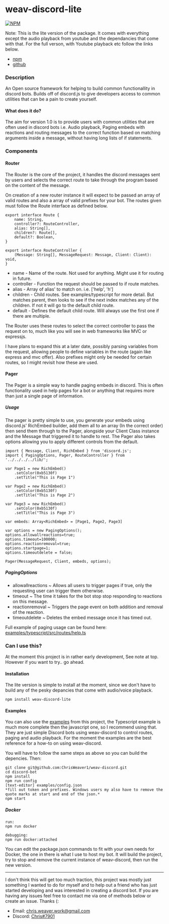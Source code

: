 # weav-discord-lite

[![NPM](https://nodei.co/npm/weav-discord-lite.png)](https://nodei.co/npm/weav-discord-lite/)

Note: This is the lite version of the package. It comes with everything except the audio playback from youtube and the dependancies that come with that. For the full verson, with Youtube playback etc follow the links below.
- [npm](https://www.npmjs.com/package/weav-discord)
- [github](https://github.com/ChrisWeaver1/weav-discord)

### Description

An Open source framework for helping to build common functionallity in discord bots. Builds off of discord.js to give developers access to common utilities that can be a pain to create yourself.

#### What does it do? 

The aim for version 1.0 is to provide users with common utilities that are often used in discord bots i.e. Audio playback, Paging embeds with reactions and routing messages to the correct function based on matching arguments inside a message, without having long lists of if statements.

### Components

#### Router

The Router is the core of the project, it handles the discord messages sent by users and selects the correct route to take through the program based on the content of the message. 

On creation of a new router instance it will expect to be passed an array of valid routes and also a array of valid prefixes for your bot. The routes given must follow the Route interface as defined below.

```
export interface Route {
    name: String,
    controller?: RouteController,
    alias: String[],
    children?: Route[],
    default?: Boolean,
}

export interface RouteController {
    (Message: String[], MessageRequest: Message, Client: Client): void,
}
```
 * name - Name of the route. Not used for anything. Might use it for routing in future.
 * controller - Function the request should be passed to if route matches.
 * alias - Array of alias' to match on. i.e. ['help', 'h']
 * children - Child routes. See examples/typescript for more detail. But matches parent, then looks to see if the next index matches any of the children. If not it will go to the default child route.
 * default - Defines the default child route. Will always use the first one if there are multiple.

The Router uses these routes to select the correct controller to pass the request on to, much like you will see in web frameworks like MVC or expressjs.

I have plans to expand this at a later date, possibly parsing variables from the request, allowing people to define variables in the route (again like express and mvc offer). Also prefixes might only be needed for certain routes, so I might revisit how these are used.

#### Pager 

The Pager is a simple way to handle paging embeds in discord. This is often functionality used in help pages for a bot or anything that requires more than just a single page of information. 

##### Usage

The pager is pretty simple to use, you generate your embeds using discord.js' RichEmbed builder, add them all to an array (In the correct order) then send them through to the Pager, alongside your Client Class instance and the Message that triggered it to handle to rest. The Pager also takes options allowing you to apply different controls from the default.

```
import { Message, Client, RichEmbed } from 'discord.js';
import { PagingOptions, Pager, RouteController } from '../../../../lib/';

var Page1 = new RichEmbed()
    .setColor(0xb5130f)
    .setTitle("This is Page 1")

var Page2 = new RichEmbed()
    .setColor(0xb5130f)
    .setTitle("This is Page 2")

var Page3 = new RichEmbed()
    .setColor(0xb5130f)
    .setTitle("This is Page 3") 

var embeds: Array<RichEmbed> = [Page1, Page2, Page3]

var options = new PagingOptions();
options.allowallreactions=true;
options.timeout=100000;
options.reactionremoval=true;
options.startpage=1;
options.timeoutdelete = false;

Pager(MessageRequest, Client, embeds, options);
```

##### PagingOptions

- allowallreactions ~ Allows all users to trigger pages if true, only the requesting user can trigger them otherwise. 
- timeout ~ The time it takes for the bot stop stop responding to reactions on this message.
- reactionremoval ~ Triggers the page event on both addition and removal of the reaction.
- timeoutdelete ~ Deletes the embed message once it has timed out.


Full example of paging usage can be found here: [examples/typescript/src/routes/help.ts](https://github.com/ChrisWeaver1/weav-discord/blob/master/examples/typescript/src/routes/help.ts)

### Can I use this?

At the moment this project is in rather early development, See note at top. However if you want to try.. go ahead. 

#### Installation

The lite version is simple to install at the moment, since we don't have to build any of the pesky depancies that come with audio/voice playback.
```
npm install weav-discord-lite
```

#### Examples

You can also use the [examples](https://github.com/ChrisWeaver1/weav-discord/tree/master/examples) from this project, the Typescript example is much more complete then the javascript one, so I recommend using that. They are just simple Discord bots using weav-discord to control routes, paging and audio playback. For the moment the examples are the best reference for a how-to on using weav-discord.

You will have to follow the same steps as above so you can build the depencies. Then:

```
git clone git@github.com:ChrisWeaver1/weav-discord.git
cd discord-bot
npm install
npm run config
[text-editor] examples/config.json 
*fill out token and prefixes. Windows users my also have to remove the quote marks at start and end of the json.*
npm start
```

##### Docker
```
run:
npm run docker

debugging: 
npm run docker:attached
```

You can edit the package.json commands to fit with your own needs for Docker, the one in there is what I use to host my bot. It will build the project, try to stop and remove the current instance of weav-discord, then run the new version.

-----

I don't think this will get too much traction, this project was mostly just something I wanted to do for myself and to help out a friend who has just started developing and was interested in creating a discord bot. If you are having any issues feel free to contact me via one of methods below or create an issue. Thanks (:

- Email: chris.weaver.work@gmail.com
- Discord: [Chris#7901](https://discordapp.com/users/206875427631923200)